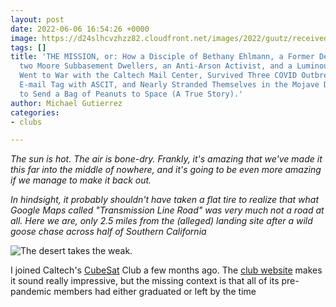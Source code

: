 ```yaml
---
layout: post
date: 2022-06-06 16:54:26 +0000
image: https://d24slhcvzhzz82.cloudfront.net/images/2022/guutz/received_565903071542655.jpeg
tags: []
title: 'THE MISSION, or: How a Disciple of Bethany Ehlmann, a Former Desert Militiaman,
  two Moore Subbasement Dwellers, an Anti-Arson Activist, and a Luminous Plasma Scientist
  Went to War with the Caltech Mail Center, Survived Three COVID Outbreaks, Played
  E-mail Tag with ASCIT, and Nearly Stranded Themselves in the Mojave Desert in order
  to Send a Bag of Peanuts to Space (A True Story).'
author: Michael Gutierrez
categories:
- clubs

---
```

_The sun is hot. The air is bone-dry. Frankly, it's amazing that we've made it this far into the middle of nowhere, and it's going to be even more amazing if we manage to make it back out._

_In hindsight, it probably shouldn't have taken a flat tire to realize that what Google Maps called "Transmission Line Road" was very much not a road at all. Here we are, only 2.5 miles from the (alleged) landing site after a wild goose chase across half of Southern California_

![](https://d24slhcvzhzz82.cloudfront.net/images/2022/guutz/received_565903071542655.jpeg "The desert takes the weak.")

I joined Caltech's [CubeSat](https://www.nasa.gov/directorates/heo/home/CubeSats_initiative) Club a few months ago. The [club website](https://smallsats.caltech.edu/) makes it sound really impressive, but the missing context is that all of its pre-pandemic members had either graduated or left by the time